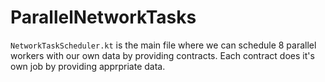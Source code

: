 # ParallelNetworkTasks

`NetworkTaskScheduler.kt` is the main file where we can schedule 8 parallel workers with our own data by providing contracts. Each contract does it's own job by providing apprpriate data.
